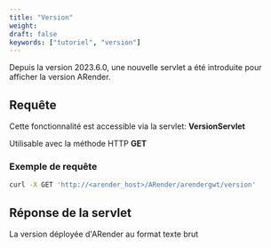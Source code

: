 ```yaml
---
title: "Version"
weight: 
draft: false
keywords: ["tutoriel", "version"]
---
```


Depuis la version 2023.6.0, une nouvelle servlet a été introduite pour afficher la version ARender.

## Requête 

Cette fonctionnalité est accessible via la servlet: **VersionServlet**

Utilisable avec la méthode HTTP **GET**

### Exemple de requête

``` bash
curl -X GET 'http://<arender_host>/ARender/arendergwt/version'
```

## Réponse de la servlet

La version déployée d'ARender au format texte brut
